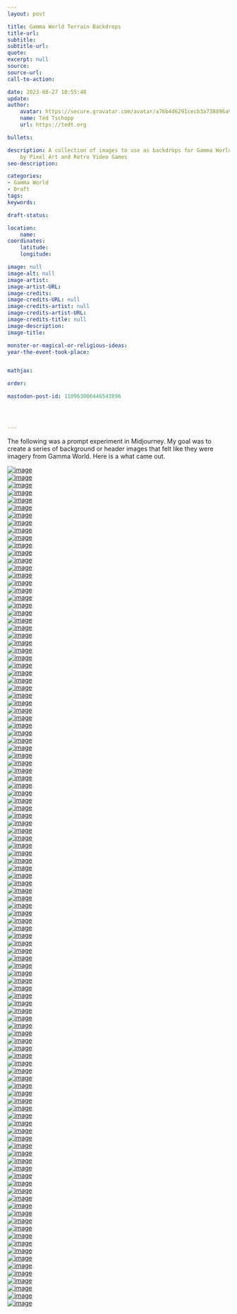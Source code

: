 ```yaml
---
layout: post

title: Gamma World Terrain Backdrops
title-url:
subtitle:
subtitle-url:
quote:
excerpt: null
source:
source-url:
call-to-action:

date: 2023-08-27 10:55:48
update:
author:
    avatar: https://secure.gravatar.com/avatar/a76b4d6291cecb3a738896a971bfb903?s=512&d=mp&r=g
    name: Ted Tschopp
    url: https://tedt.org

bullets:

description: A collection of images to use as backdrops for Gamma World, inspired
    by Pixel Art and Retro Video Games
seo-description:

categories:
- Gamma World
- Draft
tags:
keywords:

draft-status:

location:
    name:
coordinates:
    latitude:
    longitude:

image: null
image-alt: null
image-artist:
image-artist-URL:
image-credits:
image-credits-URL: null
image-credits-artist: null
image-credits-artist-URL:
image-credits-title: null
image-description:
image-title:

monster-or-magical-or-religious-ideas:
year-the-event-took-place:


mathjax:

order:

mastodon-post-id: 110963006446543896




---
```

The following was a prompt experiment in Midjourney.  My goal was to create a series of background or header images that felt like they were imagery from Gamma World.  Here is a what came out.


<div class="container">
    <div class="row">
        <div class="col-md-4 mt-3 col-lg-6">
            <a href="/img/Gamma-World/Backdrops/Artic-001.png"><img src="/img/Gamma-World/Backdrops/Artic-001.png" class="img-fluid" alt="image"></a>
        </div>
        <div class="col-md-4 mt-3 col-lg-6">
            <a href="/img/Gamma-World/Backdrops/Artic-002.png"><img src="/img/Gamma-World/Backdrops/Artic-002.png" class="img-fluid" alt="image"></a>
        </div>
        <div class="col-md-4 mt-3 col-lg-6">
            <a href="/img/Gamma-World/Backdrops/Artic-003.png"><img src="/img/Gamma-World/Backdrops/Artic-003.png" class="img-fluid" alt="image"></a>
        </div>
        <div class="col-md-4 mt-3 col-lg-6">
            <a href="/img/Gamma-World/Backdrops/Artic-004.png"><img src="/img/Gamma-World/Backdrops/Artic-004.png" class="img-fluid" alt="image"></a>
        </div>
        <div class="col-md-4 mt-3 col-lg-6">
            <a href="/img/Gamma-World/Backdrops/Beach-001.png"><img src="/img/Gamma-World/Backdrops/Beach-001.png" class="img-fluid" alt="image"></a>
        </div>
        <div class="col-md-4 mt-3 col-lg-6">
            <a href="/img/Gamma-World/Backdrops/Beach-002.png"><img src="/img/Gamma-World/Backdrops/Beach-002.png" class="img-fluid" alt="image"></a>
        </div>
        <div class="col-md-4 mt-3 col-lg-6">
            <a href="/img/Gamma-World/Backdrops/Beach-003.png"><img src="/img/Gamma-World/Backdrops/Beach-003.png" class="img-fluid" alt="image"></a>
        </div>
        <div class="col-md-4 mt-3 col-lg-6">
            <a href="/img/Gamma-World/Backdrops/Beach-004.png"><img src="/img/Gamma-World/Backdrops/Beach-004.png" class="img-fluid" alt="image"></a>
        </div>
        <div class="col-md-4 mt-3 col-lg-6">
            <a href="/img/Gamma-World/Backdrops/Beach-005.png"><img src="/img/Gamma-World/Backdrops/Beach-005.png" class="img-fluid" alt="image"></a>
        </div>
        <div class="col-md-4 mt-3 col-lg-6">
            <a href="/img/Gamma-World/Backdrops/Beach-006.png"><img src="/img/Gamma-World/Backdrops/Beach-006.png" class="img-fluid" alt="image"></a>
        </div>
        <div class="col-md-4 mt-3 col-lg-6">
            <a href="/img/Gamma-World/Backdrops/Beach-007.png"><img src="/img/Gamma-World/Backdrops/Beach-007.png" class="img-fluid" alt="image"></a>
        </div>
        <div class="col-md-4 mt-3 col-lg-6">
            <a href="/img/Gamma-World/Backdrops/Beach-008.png"><img src="/img/Gamma-World/Backdrops/Beach-008.png" class="img-fluid" alt="image"></a>
        </div>
        <div class="col-md-4 mt-3 col-lg-6">
            <a href="/img/Gamma-World/Backdrops/Canyon-001.png"><img src="/img/Gamma-World/Backdrops/Canyon-001.png" class="img-fluid" alt="image"></a>
        </div>
        <div class="col-md-4 mt-3 col-lg-6">
            <a href="/img/Gamma-World/Backdrops/Canyon-002.png"><img src="/img/Gamma-World/Backdrops/Canyon-002.png" class="img-fluid" alt="image"></a>
        </div>
        <div class="col-md-4 mt-3 col-lg-6">
            <a href="/img/Gamma-World/Backdrops/Canyon-003.png"><img src="/img/Gamma-World/Backdrops/Canyon-003.png" class="img-fluid" alt="image"></a>
        </div>
        <div class="col-md-4 mt-3 col-lg-6">
            <a href="/img/Gamma-World/Backdrops/Canyon-004.png"><img src="/img/Gamma-World/Backdrops/Canyon-004.png" class="img-fluid" alt="image"></a>
        </div>
        <div class="col-md-4 mt-3 col-lg-6">
            <a href="/img/Gamma-World/Backdrops/Flowerlands-001.png"><img src="/img/Gamma-World/Backdrops/Flowerlands-001.png" class="img-fluid" alt="image"></a>
        </div>
        <div class="col-md-4 mt-3 col-lg-6">
            <a href="/img/Gamma-World/Backdrops/Flowerlands-002.png"><img src="/img/Gamma-World/Backdrops/Flowerlands-002.png" class="img-fluid" alt="image"></a>
        </div>
        <div class="col-md-4 mt-3 col-lg-6">
            <a href="/img/Gamma-World/Backdrops/Flowerlands-003.png"><img src="/img/Gamma-World/Backdrops/Flowerlands-003.png" class="img-fluid" alt="image"></a>
        </div>
        <div class="col-md-4 mt-3 col-lg-6">
            <a href="/img/Gamma-World/Backdrops/Flowerlands-004.png"><img src="/img/Gamma-World/Backdrops/Flowerlands-004.png" class="img-fluid" alt="image"></a>
        </div>
        <div class="col-md-4 mt-3 col-lg-6">
            <a href="/img/Gamma-World/Backdrops/Flowerlands-005.png"><img src="/img/Gamma-World/Backdrops/Flowerlands-005.png" class="img-fluid" alt="image"></a>
        </div>
        <div class="col-md-4 mt-3 col-lg-6">
            <a href="/img/Gamma-World/Backdrops/Flowerlands-006.png"><img src="/img/Gamma-World/Backdrops/Flowerlands-006.png" class="img-fluid" alt="image"></a>
        </div>
        <div class="col-md-4 mt-3 col-lg-6">
            <a href="/img/Gamma-World/Backdrops/Flowerlands-007.png"><img src="/img/Gamma-World/Backdrops/Flowerlands-007.png" class="img-fluid" alt="image"></a>
        </div>
        <div class="col-md-4 mt-3 col-lg-6">
            <a href="/img/Gamma-World/Backdrops/Flowerlands-008.png"><img src="/img/Gamma-World/Backdrops/Flowerlands-008.png" class="img-fluid" alt="image"></a>
        </div>
        <div class="col-md-4 mt-3 col-lg-6">
            <a href="/img/Gamma-World/Backdrops/Flowerlands-009.png"><img src="/img/Gamma-World/Backdrops/Flowerlands-009.png" class="img-fluid" alt="image"></a>
        </div>
        <div class="col-md-4 mt-3 col-lg-6">
            <a href="/img/Gamma-World/Backdrops/Flowerlands-010.png"><img src="/img/Gamma-World/Backdrops/Flowerlands-010.png" class="img-fluid" alt="image"></a>
        </div>
        <div class="col-md-4 mt-3 col-lg-6">
            <a href="/img/Gamma-World/Backdrops/Flowerlands-011.png"><img src="/img/Gamma-World/Backdrops/Flowerlands-011.png" class="img-fluid" alt="image"></a>
        </div>
        <div class="col-md-4 mt-3 col-lg-6">
            <a href="/img/Gamma-World/Backdrops/Flowerlands-012.png"><img src="/img/Gamma-World/Backdrops/Flowerlands-012.png" class="img-fluid" alt="image"></a>
        </div>
        <div class="col-md-4 mt-3 col-lg-6">
            <a href="/img/Gamma-World/Backdrops/Forest-001.png"><img src="/img/Gamma-World/Backdrops/Forest-001.png" class="img-fluid" alt="image"></a>
        </div>
        <div class="col-md-4 mt-3 col-lg-6">
            <a href="/img/Gamma-World/Backdrops/Forest-002.png"><img src="/img/Gamma-World/Backdrops/Forest-002.png" class="img-fluid" alt="image"></a>
        </div>
        <div class="col-md-4 mt-3 col-lg-6">
            <a href="/img/Gamma-World/Backdrops/Forest-003.png"><img src="/img/Gamma-World/Backdrops/Forest-003.png" class="img-fluid" alt="image"></a>
        </div>
        <div class="col-md-4 mt-3 col-lg-6">
            <a href="/img/Gamma-World/Backdrops/Forest-004.png"><img src="/img/Gamma-World/Backdrops/Forest-004.png" class="img-fluid" alt="image"></a>
        </div>
        <div class="col-md-4 mt-3 col-lg-6">
            <a href="/img/Gamma-World/Backdrops/Grasslands-001.png"><img src="/img/Gamma-World/Backdrops/Grasslands-001.png" class="img-fluid" alt="image"></a>
        </div>
        <div class="col-md-4 mt-3 col-lg-6">
            <a href="/img/Gamma-World/Backdrops/Grasslands-002.png"><img src="/img/Gamma-World/Backdrops/Grasslands-002.png" class="img-fluid" alt="image"></a>
        </div>
        <div class="col-md-4 mt-3 col-lg-6">
            <a href="/img/Gamma-World/Backdrops/Grasslands-003.png"><img src="/img/Gamma-World/Backdrops/Grasslands-003.png" class="img-fluid" alt="image"></a>
        </div>
        <div class="col-md-4 mt-3 col-lg-6">
            <a href="/img/Gamma-World/Backdrops/Grasslands-004.png"><img src="/img/Gamma-World/Backdrops/Grasslands-004.png" class="img-fluid" alt="image"></a>
        </div>
        <div class="col-md-4 mt-3 col-lg-6">
            <a href="/img/Gamma-World/Backdrops/Hills-001.png"><img src="/img/Gamma-World/Backdrops/Hills-001.png" class="img-fluid" alt="image"></a>
        </div>
        <div class="col-md-4 mt-3 col-lg-6">
            <a href="/img/Gamma-World/Backdrops/Hills-002.png"><img src="/img/Gamma-World/Backdrops/Hills-002.png" class="img-fluid" alt="image"></a>
        </div>
        <div class="col-md-4 mt-3 col-lg-6">
            <a href="/img/Gamma-World/Backdrops/Hills-003.png"><img src="/img/Gamma-World/Backdrops/Hills-003.png" class="img-fluid" alt="image"></a>
        </div>
        <div class="col-md-4 mt-3 col-lg-6">
            <a href="/img/Gamma-World/Backdrops/Hills-004.png"><img src="/img/Gamma-World/Backdrops/Hills-004.png" class="img-fluid" alt="image"></a>
        </div>
        <div class="col-md-4 mt-3 col-lg-6">
            <a href="/img/Gamma-World/Backdrops/Mars-001.png"><img src="/img/Gamma-World/Backdrops/Mars-001.png" class="img-fluid" alt="image"></a>
        </div>
        <div class="col-md-4 mt-3 col-lg-6">
            <a href="/img/Gamma-World/Backdrops/Mars-002.png"><img src="/img/Gamma-World/Backdrops/Mars-002.png" class="img-fluid" alt="image"></a>
        </div>
        <div class="col-md-4 mt-3 col-lg-6">
            <a href="/img/Gamma-World/Backdrops/Mars-003.png"><img src="/img/Gamma-World/Backdrops/Mars-003.png" class="img-fluid" alt="image"></a>
        </div>
        <div class="col-md-4 mt-3 col-lg-6">
            <a href="/img/Gamma-World/Backdrops/Mars-004.png"><img src="/img/Gamma-World/Backdrops/Mars-004.png" class="img-fluid" alt="image"></a>
        </div>
        <div class="col-md-4 mt-3 col-lg-6">
            <a href="/img/Gamma-World/Backdrops/Mesa-001.png"><img src="/img/Gamma-World/Backdrops/Mesa-001.png" class="img-fluid" alt="image"></a>
        </div>
        <div class="col-md-4 mt-3 col-lg-6">
            <a href="/img/Gamma-World/Backdrops/Mesa-002.png"><img src="/img/Gamma-World/Backdrops/Mesa-002.png" class="img-fluid" alt="image"></a>
        </div>
        <div class="col-md-4 mt-3 col-lg-6">
            <a href="/img/Gamma-World/Backdrops/Mesa-003.png"><img src="/img/Gamma-World/Backdrops/Mesa-003.png" class="img-fluid" alt="image"></a>
        </div>
        <div class="col-md-4 mt-3 col-lg-6">
            <a href="/img/Gamma-World/Backdrops/Mesa-004.png"><img src="/img/Gamma-World/Backdrops/Mesa-004.png" class="img-fluid" alt="image"></a>
        </div>
        <div class="col-md-4 mt-3 col-lg-6">
            <a href="/img/Gamma-World/Backdrops/Moonbase-001.png"><img src="/img/Gamma-World/Backdrops/Moonbase-001.png" class="img-fluid" alt="image"></a>
        </div>
        <div class="col-md-4 mt-3 col-lg-6">
            <a href="/img/Gamma-World/Backdrops/Moonbase-002.png"><img src="/img/Gamma-World/Backdrops/Moonbase-002.png" class="img-fluid" alt="image"></a>
        </div>
        <div class="col-md-4 mt-3 col-lg-6">
            <a href="/img/Gamma-World/Backdrops/Moonbase-003.png"><img src="/img/Gamma-World/Backdrops/Moonbase-003.png" class="img-fluid" alt="image"></a>
        </div>
        <div class="col-md-4 mt-3 col-lg-6">
            <a href="/img/Gamma-World/Backdrops/Moonbase-004.png"><img src="/img/Gamma-World/Backdrops/Moonbase-004.png" class="img-fluid" alt="image"></a>
        </div>
        <div class="col-md-4 mt-3 col-lg-6">
            <a href="/img/Gamma-World/Backdrops/Mountains-001.png"><img src="/img/Gamma-World/Backdrops/Mountains-001.png" class="img-fluid" alt="image"></a>
        </div>
        <div class="col-md-4 mt-3 col-lg-6">
            <a href="/img/Gamma-World/Backdrops/Mountains-002.png"><img src="/img/Gamma-World/Backdrops/Mountains-002.png" class="img-fluid" alt="image"></a>
        </div>
        <div class="col-md-4 mt-3 col-lg-6">
            <a href="/img/Gamma-World/Backdrops/Mountains-003.png"><img src="/img/Gamma-World/Backdrops/Mountains-003.png" class="img-fluid" alt="image"></a>
        </div>
        <div class="col-md-4 mt-3 col-lg-6">
            <a href="/img/Gamma-World/Backdrops/Mountains-004.png"><img src="/img/Gamma-World/Backdrops/Mountains-004.png" class="img-fluid" alt="image"></a>
        </div>
        <div class="col-md-4 mt-3 col-lg-6">
            <a href="/img/Gamma-World/Backdrops/Mountains-005.png"><img src="/img/Gamma-World/Backdrops/Mountains-005.png" class="img-fluid" alt="image"></a>
        </div>
        <div class="col-md-4 mt-3 col-lg-6">
            <a href="/img/Gamma-World/Backdrops/Mountains-006.png"><img src="/img/Gamma-World/Backdrops/Mountains-006.png" class="img-fluid" alt="image"></a>
        </div>
        <div class="col-md-4 mt-3 col-lg-6">
            <a href="/img/Gamma-World/Backdrops/Mountains-007.png"><img src="/img/Gamma-World/Backdrops/Mountains-007.png" class="img-fluid" alt="image"></a>
        </div>
        <div class="col-md-4 mt-3 col-lg-6">
            <a href="/img/Gamma-World/Backdrops/Mountains-008.png"><img src="/img/Gamma-World/Backdrops/Mountains-008.png" class="img-fluid" alt="image"></a>
        </div>
        <div class="col-md-4 mt-3 col-lg-6">
            <a href="/img/Gamma-World/Backdrops/Ocean-001.png"><img src="/img/Gamma-World/Backdrops/Ocean-001.png" class="img-fluid" alt="image"></a>
        </div>
        <div class="col-md-4 mt-3 col-lg-6">
            <a href="/img/Gamma-World/Backdrops/Ocean-002.png"><img src="/img/Gamma-World/Backdrops/Ocean-002.png" class="img-fluid" alt="image"></a>
        </div>
        <div class="col-md-4 mt-3 col-lg-6">
            <a href="/img/Gamma-World/Backdrops/Ocean-003.png"><img src="/img/Gamma-World/Backdrops/Ocean-003.png" class="img-fluid" alt="image"></a>
        </div>
        <div class="col-md-4 mt-3 col-lg-6">
            <a href="/img/Gamma-World/Backdrops/Ocean-004.png"><img src="/img/Gamma-World/Backdrops/Ocean-004.png" class="img-fluid" alt="image"></a>
        </div>
        <div class="col-md-4 mt-3 col-lg-6">
            <a href="/img/Gamma-World/Backdrops/Radioactive-Zone-001.png"><img src="/img/Gamma-World/Backdrops/Radioactive-Zone-001.png" class="img-fluid" alt="image"></a>
        </div>
        <div class="col-md-4 mt-3 col-lg-6">
            <a href="/img/Gamma-World/Backdrops/Radioactive-Zone-002.png"><img src="/img/Gamma-World/Backdrops/Radioactive-Zone-002.png" class="img-fluid" alt="image"></a>
        </div>
        <div class="col-md-4 mt-3 col-lg-6">
            <a href="/img/Gamma-World/Backdrops/Radioactive-Zone-003.png"><img src="/img/Gamma-World/Backdrops/Radioactive-Zone-003.png" class="img-fluid" alt="image"></a>
        </div>
        <div class="col-md-4 mt-3 col-lg-6">
            <a href="/img/Gamma-World/Backdrops/Radioactive-Zone-004.png"><img src="/img/Gamma-World/Backdrops/Radioactive-Zone-004.png" class="img-fluid" alt="image"></a>
        </div>
        <div class="col-md-4 mt-3 col-lg-6">
            <a href="/img/Gamma-World/Backdrops/Ruined-Skyscrapers-001.png"><img src="/img/Gamma-World/Backdrops/Ruined-Skyscrapers-001.png" class="img-fluid" alt="image"></a>
        </div>
        <div class="col-md-4 mt-3 col-lg-6">
            <a href="/img/Gamma-World/Backdrops/Ruined-Skyscrapers-002.png"><img src="/img/Gamma-World/Backdrops/Ruined-Skyscrapers-002.png" class="img-fluid" alt="image"></a>
        </div>
        <div class="col-md-4 mt-3 col-lg-6">
            <a href="/img/Gamma-World/Backdrops/Ruined-Skyscrapers-003.png"><img src="/img/Gamma-World/Backdrops/Ruined-Skyscrapers-003.png" class="img-fluid" alt="image"></a>
        </div>
        <div class="col-md-4 mt-3 col-lg-6">
            <a href="/img/Gamma-World/Backdrops/Ruined-Skyscrapers-004.png"><img src="/img/Gamma-World/Backdrops/Ruined-Skyscrapers-004.png" class="img-fluid" alt="image"></a>
        </div>
        <div class="col-md-4 mt-3 col-lg-6">
            <a href="/img/Gamma-World/Backdrops/Ruins-001.png"><img src="/img/Gamma-World/Backdrops/Ruins-001.png" class="img-fluid" alt="image"></a>
        </div>
        <div class="col-md-4 mt-3 col-lg-6">
            <a href="/img/Gamma-World/Backdrops/Ruins-002.png"><img src="/img/Gamma-World/Backdrops/Ruins-002.png" class="img-fluid" alt="image"></a>
        </div>
        <div class="col-md-4 mt-3 col-lg-6">
            <a href="/img/Gamma-World/Backdrops/Ruins-003.png"><img src="/img/Gamma-World/Backdrops/Ruins-003.png" class="img-fluid" alt="image"></a>
        </div>
        <div class="col-md-4 mt-3 col-lg-6">
            <a href="/img/Gamma-World/Backdrops/Ruins-004.png"><img src="/img/Gamma-World/Backdrops/Ruins-004.png" class="img-fluid" alt="image"></a>
        </div>
        <div class="col-md-4 mt-3 col-lg-6">
            <a href="/img/Gamma-World/Backdrops/Space-Station-001.png"><img src="/img/Gamma-World/Backdrops/Space-Station-001.png" class="img-fluid" alt="image"></a>
        </div>
        <div class="col-md-4 mt-3 col-lg-6">
            <a href="/img/Gamma-World/Backdrops/Space-Station-002.png"><img src="/img/Gamma-World/Backdrops/Space-Station-002.png" class="img-fluid" alt="image"></a>
        </div>
        <div class="col-md-4 mt-3 col-lg-6">
            <a href="/img/Gamma-World/Backdrops/Space-Station-003.png"><img src="/img/Gamma-World/Backdrops/Space-Station-003.png" class="img-fluid" alt="image"></a>
        </div>
        <div class="col-md-4 mt-3 col-lg-6">
            <a href="/img/Gamma-World/Backdrops/Space-Station-004.png"><img src="/img/Gamma-World/Backdrops/Space-Station-004.png" class="img-fluid" alt="image"></a>
        </div>
        <div class="col-md-4 mt-3 col-lg-6">
            <a href="/img/Gamma-World/Backdrops/Space-Station-005.png"><img src="/img/Gamma-World/Backdrops/Space-Station-005.png" class="img-fluid" alt="image"></a>
        </div>
        <div class="col-md-4 mt-3 col-lg-6">
            <a href="/img/Gamma-World/Backdrops/Space-Station-006.png"><img src="/img/Gamma-World/Backdrops/Space-Station-006.png" class="img-fluid" alt="image"></a>
        </div>
        <div class="col-md-4 mt-3 col-lg-6">
            <a href="/img/Gamma-World/Backdrops/Space-Station-007.png"><img src="/img/Gamma-World/Backdrops/Space-Station-007.png" class="img-fluid" alt="image"></a>
        </div>
        <div class="col-md-4 mt-3 col-lg-6">
            <a href="/img/Gamma-World/Backdrops/Space-Station-008.png"><img src="/img/Gamma-World/Backdrops/Space-Station-008.png" class="img-fluid" alt="image"></a>
        </div>
        <div class="col-md-4 mt-3 col-lg-6">
            <a href="/img/Gamma-World/Backdrops/Space-Station-009.png"><img src="/img/Gamma-World/Backdrops/Space-Station-009.png" class="img-fluid" alt="image"></a>
        </div>
        <div class="col-md-4 mt-3 col-lg-6">
            <a href="/img/Gamma-World/Backdrops/Space-Station-010.png"><img src="/img/Gamma-World/Backdrops/Space-Station-010.png" class="img-fluid" alt="image"></a>
        </div>
        <div class="col-md-4 mt-3 col-lg-6">
            <a href="/img/Gamma-World/Backdrops/Space-Station-011.png"><img src="/img/Gamma-World/Backdrops/Space-Station-011.png" class="img-fluid" alt="image"></a>
        </div>
        <div class="col-md-4 mt-3 col-lg-6">
            <a href="/img/Gamma-World/Backdrops/Space-Station-012.png"><img src="/img/Gamma-World/Backdrops/Space-Station-012.png" class="img-fluid" alt="image"></a>
        </div>
        <div class="col-md-4 mt-3 col-lg-6">
            <a href="/img/Gamma-World/Backdrops/Stream-001.png"><img src="/img/Gamma-World/Backdrops/Stream-001.png" class="img-fluid" alt="image"></a>
        </div>
        <div class="col-md-4 mt-3 col-lg-6">
            <a href="/img/Gamma-World/Backdrops/Stream-002.png"><img src="/img/Gamma-World/Backdrops/Stream-002.png" class="img-fluid" alt="image"></a>
        </div>
        <div class="col-md-4 mt-3 col-lg-6">
            <a href="/img/Gamma-World/Backdrops/Stream-003.png"><img src="/img/Gamma-World/Backdrops/Stream-003.png" class="img-fluid" alt="image"></a>
        </div>
        <div class="col-md-4 mt-3 col-lg-6">
            <a href="/img/Gamma-World/Backdrops/Stream-004.png"><img src="/img/Gamma-World/Backdrops/Stream-004.png" class="img-fluid" alt="image"></a>
        </div>
        <div class="col-md-4 mt-3 col-lg-6">
            <a href="/img/Gamma-World/Backdrops/Swamp-001.png"><img src="/img/Gamma-World/Backdrops/Swamp-001.png" class="img-fluid" alt="image"></a>
        </div>
        <div class="col-md-4 mt-3 col-lg-6">
            <a href="/img/Gamma-World/Backdrops/Swamp-002.png"><img src="/img/Gamma-World/Backdrops/Swamp-002.png" class="img-fluid" alt="image"></a>
        </div>
        <div class="col-md-4 mt-3 col-lg-6">
            <a href="/img/Gamma-World/Backdrops/Swamp-003.png"><img src="/img/Gamma-World/Backdrops/Swamp-003.png" class="img-fluid" alt="image"></a>
        </div>
        <div class="col-md-4 mt-3 col-lg-6">
            <a href="/img/Gamma-World/Backdrops/Swamp-004.png"><img src="/img/Gamma-World/Backdrops/Swamp-004.png" class="img-fluid" alt="image"></a>
        </div>
        <div class="col-md-4 mt-3 col-lg-6">
            <a href="/img/Gamma-World/Backdrops/Swamp-005.png"><img src="/img/Gamma-World/Backdrops/Swamp-005.png" class="img-fluid" alt="image"></a>
        </div>
        <div class="col-md-4 mt-3 col-lg-6">
            <a href="/img/Gamma-World/Backdrops/Swamp-006.png"><img src="/img/Gamma-World/Backdrops/Swamp-006.png" class="img-fluid" alt="image"></a>
        </div>
        <div class="col-md-4 mt-3 col-lg-6">
            <a href="/img/Gamma-World/Backdrops/Swamp-007.png"><img src="/img/Gamma-World/Backdrops/Swamp-007.png" class="img-fluid" alt="image"></a>
        </div>
        <div class="col-md-4 mt-3 col-lg-6">
            <a href="/img/Gamma-World/Backdrops/Swamp-008.png"><img src="/img/Gamma-World/Backdrops/Swamp-008.png" class="img-fluid" alt="image"></a>
        </div>
        <div class="col-md-4 mt-3 col-lg-6">
            <a href="/img/Gamma-World/Backdrops/Tribal-Village-001.png"><img src="/img/Gamma-World/Backdrops/Tribal-Village-001.png" class="img-fluid" alt="image"></a>
        </div>
        <div class="col-md-4 mt-3 col-lg-6">
            <a href="/img/Gamma-World/Backdrops/Tribal-Village-002.png"><img src="/img/Gamma-World/Backdrops/Tribal-Village-002.png" class="img-fluid" alt="image"></a>
        </div>
        <div class="col-md-4 mt-3 col-lg-6">
            <a href="/img/Gamma-World/Backdrops/Tribal-Village-003.png"><img src="/img/Gamma-World/Backdrops/Tribal-Village-003.png" class="img-fluid" alt="image"></a>
        </div>
        <div class="col-md-4 mt-3 col-lg-6">
            <a href="/img/Gamma-World/Backdrops/Tribal-Village-004.png"><img src="/img/Gamma-World/Backdrops/Tribal-Village-004.png" class="img-fluid" alt="image"></a>
        </div>
        <div class="col-md-4 mt-3 col-lg-6">
            <a href="/img/Gamma-World/Backdrops/Under-the-Sea-001.png"><img src="/img/Gamma-World/Backdrops/Under-the-Sea-001.png" class="img-fluid" alt="image"></a>
        </div>
        <div class="col-md-4 mt-3 col-lg-6">
            <a href="/img/Gamma-World/Backdrops/Under-the-Sea-002.png"><img src="/img/Gamma-World/Backdrops/Under-the-Sea-002.png" class="img-fluid" alt="image"></a>
        </div>
        <div class="col-md-4 mt-3 col-lg-6">
            <a href="/img/Gamma-World/Backdrops/Under-the-Sea-003.png"><img src="/img/Gamma-World/Backdrops/Under-the-Sea-003.png" class="img-fluid" alt="image"></a>
        </div>
        <div class="col-md-4 mt-3 col-lg-6">
            <a href="/img/Gamma-World/Backdrops/Under-the-Sea-004.png"><img src="/img/Gamma-World/Backdrops/Under-the-Sea-004.png" class="img-fluid" alt="image"></a>
        </div>
        <div class="col-md-4 mt-3 col-lg-6">
            <a href="/img/Gamma-World/Backdrops/Wilderness-001.png"><img src="/img/Gamma-World/Backdrops/Wilderness-001.png" class="img-fluid" alt="image"></a>
        </div>
        <div class="col-md-4 mt-3 col-lg-6">
            <a href="/img/Gamma-World/Backdrops/Wilderness-002.png"><img src="/img/Gamma-World/Backdrops/Wilderness-002.png" class="img-fluid" alt="image"></a>
        </div>
        <div class="col-md-4 mt-3 col-lg-6">
            <a href="/img/Gamma-World/Backdrops/Wilderness-003.png"><img src="/img/Gamma-World/Backdrops/Wilderness-003.png" class="img-fluid" alt="image"></a>
        </div>
        <div class="col-md-4 mt-3 col-lg-6">
            <a href="/img/Gamma-World/Backdrops/Wilderness-004.png"><img src="/img/Gamma-World/Backdrops/Wilderness-004.png" class="img-fluid" alt="image"></a>
        </div>
    </div>
</div>